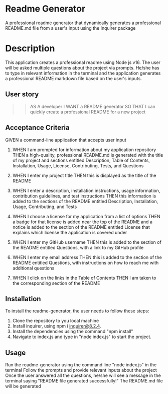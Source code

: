 # Readme Generator
A professional readme generator that dynamically generates a professional README.md file from a user's input using the Inquirer package

# Description
This application creates a professional readme using Node js v16. The user will be asked multiple questions about the project via prompts. He/she has to type in relevant information in the terminal and the application generates a professional README markdown file based on the user's inputs.

## User story
>>
>>AS A developer
>>I WANT a README generator
>>SO THAT I can quickly create a professional README for a new project
>>

## Acceptance Criteria
GIVEN a command-line application that accepts user input

1. WHEN I am prompted for information about my application repository
   THEN a high-quality, professional README.md is generated with the title of my project and sections entitled Description, Table of Contents, Installation, Usage, License, Contributing, Tests, and Questions
   
2. WHEN I enter my project title
   THEN this is displayed as the title of the README
   
3. WHEN I enter a description, installation instructions, usage information, contribution guidelines, and test instructions
   THEN this information is added to the sections of the README entitled Description, Installation, Usage, Contributing, and Tests
   
4. WHEN I choose a license for my application from a list of options
   THEN a badge for that license is added near the top of the README and a notice is added to the section of the README entitled License that explains which license the application is covered under
   
5. WHEN I enter my GitHub username
   THEN this is added to the section of the README entitled Questions, with a link to my GitHub profile
   
6. WHEN I enter my email address
   THEN this is added to the section of the README entitled Questions, with instructions on how to reach me with additional questions
   
7. WHEN I click on the links in the Table of Contents
   THEN I am taken to the corresponding section of the README

## Installation
To install the readme-generator, the user needs to follow these steps:
1. Clone the repository to you local machine
2. Install inquirer, using npm i inquirer@8.2.4.
3. Install the dependencies using the command "npm install"
4. Navigate to index.js and type in "node index.js" to start the project.

## Usage
Run the readme-generator using the command line "node index.js" in the terminal
Follow the prompts and provide relevant inputs about the project
Once the user answered all the questions, he/she will see a message in the terminal saying "README file generated successfully!"
The README.md file will be generated





